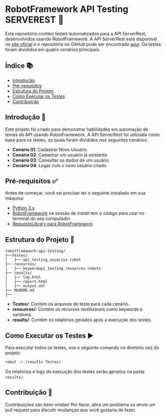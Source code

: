 

# RobotFramework API Testing SERVEREST 🧪

Este repositório contém testes automatizados para a API ServerRest, desenvolvidos usando RobotFramework. A API ServerRest está disponível no [site oficial](https://serverest.dev/) e o repositório no GitHub pode ser encontrado [aqui](https://github.com/ServeRest/ServeRest). Os testes foram divididos em quatro cenários principais.

## Índice 📚

- [Introdução](#introdução)
- [Pré-requisitos](#pré-requisitos)
- [Estrutura do Projeto](#estrutura-do-projeto)
- [Como Executar os Testes](#como-executar-os-testes)
- [Contribuição](#contribuição)

## Introdução 🌟

Este projeto foi criado para demonstrar habilidades em automação de testes de API usando RobotFramework. A API ServerRest foi utilizada como base para os testes, os quais foram divididos nos seguintes cenários:

- **Cenário 01**: Cadastrar Novo Usuário
- **Cenário 02**: Cadastrar um usuário já existente
- **Cenário 03**: Consultar os dados de um usuário
- **Cenário 04**: Logar com o novo usuário criado

## Pré-requisitos ✅

Antes de começar, você vai precisar ter o seguinte instalado em sua máquina:

- [Python 3.x](https://www.python.org/downloads/)
- [RobotFramework](https://robotframework.org/?tab=1#getting-started) na sessão de Install tem o código para usar no terminal do seu computador
- [RequestsLibrary para RobotFramework](https://github.com/MarketSquare/robotframework-requests#readme) 


## Estrutura do Projeto 📁

```plaintext
robotframework-api-testing/
├──Testes/
│   ├── api_testing_usuarios.robot
├── resources/
│   ├── keywordapi_testing_resources.robots
├── results/
│   ├── log.html
│   ├── report.html
│   ├── output.xml
├── README.md
├── 
```

- **Testes/**: Contém os arquivos de teste para cada cenário.
- **resources/**: Contém os recursos reutilizáveis como keywords e variáveis.
- **results/**: Contém os relatórios gerados após a execução dos testes.

## Como Executar os Testes ▶️

Para executar todos os testes, use o seguinte comando no diretório raiz do projeto:

```sh
robot -d /results Testes/
```

Os relatórios e logs de execução dos testes serão gerados na pasta `results/`.

## Contribuição 🤝

Contribuições são bem-vindas! Por favor, abra um problema ou envie um pull request para discutir mudanças que você gostaria de fazer.

